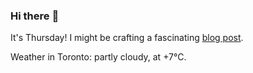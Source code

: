 ### Hi there :wave:

It's Thursday! I might be crafting a fascinating [blog post](https://www.benjaminwuethrich.dev).

Weather in Toronto: partly cloudy, at +7°C.
